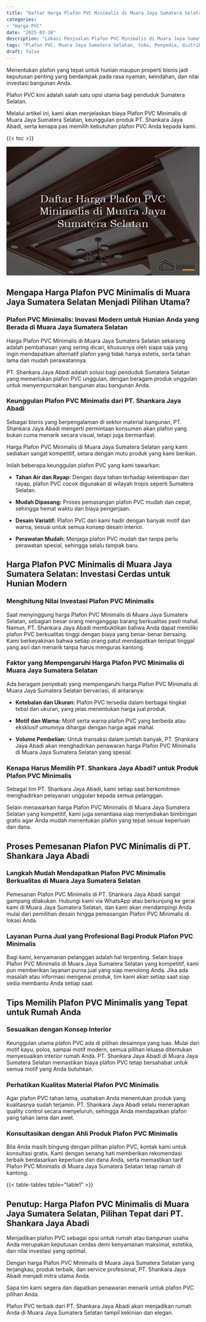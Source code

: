 ```yaml
---
title: "Daftar Harga Plafon PVC Minimalis di Muara Jaya Sumatera Selatan"
categories: 
- "Harga-PVC"
date: "2025-03-18"
description: "Lokasi Penjualan Plafon PVC Minimalis di Muara Jaya Sumatera Selatan bagi rumah, office, serta toko. Material berkualitas, pilihan motif, variasi warna modern, beserta servis pemasangan oleh teknisi berpengalaman dan kepastian resmi!|Jasa distribusi Plafon PVC Minimalis di Muara Jaya Sumatera Selatan bagi keperluan tempat tinggal, office, atau ritel, beserta panel terbaik dan pemasangan oleh tim berpengalaman serta garansi resmi.|Alternatif Plafon PVC Minimalis di Muara Jaya Sumatera Selatan yang andal bagi tempat tinggal, perkantoran, dan toko, dengan material terbaik dan instalasi ditangani oleh tenaga ahli ahli dan garansi resmi.|Penjualan Plafon PVC Minimalis di Muara Jaya Sumatera Selatan untuk tempat tinggal, perkantoran, dan ritel, dengan panel terbaik dan instalasi ditangani oleh tim ahli, disertai dengan kepastian resmi.}"
tags: "Plafon PVC, Muara Jaya Sumatera Selatan, toko, Penyedia, distributor"
draft: false
---
```


Menentukan plafon yang tepat untuk hunian maupun properti bisnis jadi keputusan penting yang berdampak pada rasa nyaman, keindahan, dan nilai investasi bangunan Anda.

Plafon PVC kini adalah salah satu opsi utama bagi penduduk Sumatera Selatan.

Melalui artikel ini, kami akan menjelaskan biaya Plafon PVC Minimalis di Muara Jaya Sumatera Selatan, keunggulan produk PT. Shankara Jaya Abadi, serta kenapa pas memilih kebutuhan plafon PVC Anda kepada kami.

{{< toc >}}

![Daftar Harga Plafon PVC Minimalis di Muara Jaya Sumatera Selatan](/images/Harga-PVC/Daftar-Harga-Plafon-PVC-Minimalis-di-Muara-Jaya-Sumatera-Selatan.png)


## Mengapa Harga Plafon PVC Minimalis di Muara Jaya Sumatera Selatan Menjadi Pilihan Utama?

### Plafon PVC Minimalis: Inovasi Modern untuk Hunian Anda yang Berada di Muara Jaya Sumatera Selatan

Harga Plafon PVC Minimalis di Muara Jaya Sumatera Selatan sekarang adalah pembahasan yang sering dicari, khususnya oleh siapa saja yang ingin mendapatkan alternatif plafon yang tidak hanya estetis, serta tahan lama dan mudah perawatannya.

PT. Shankara Jaya Abadi adalah solusi bagi penduduk Sumatera Selatan yang memerlukan plafon PVC unggulan, dengan beragam produk unggulan untuk menyempurnakan bangunan atau bangunan Anda.

### Keunggulan Plafon PVC Minimalis dari PT. Shankara Jaya Abadi

Sebagai bisnis yang berpengalaman di sektor material bangunan, PT. Shankara Jaya Abadi mengerti permintaan konsumen akan plafon yang bukan cuma menarik secara visual, tetapi juga bermanfaat.

Harga Plafon PVC Minimalis di Muara Jaya Sumatera Selatan yang kami sediakan sangat kompetitif, setara dengan mutu produk yang kami berikan.

Inilah beberapa keunggulan plafon PVC yang kami tawarkan:

- **Tahan Air dan Rayap:** Dengan daya tahan terhadap kelembapan dan rayap, plafon PVC cocok digunakan di wilayah tropis seperti Sumatera Selatan.

- **Mudah Dipasang:** Proses pemasangan plafon PVC mudah dan cepat, sehingga hemat waktu dan biaya pengerjaan.

- **Desain Variatif:** Plafon PVC dari kami hadir dengan banyak motif dan warna, sesuai untuk semua konsep desain interior.

- **Perawatan Mudah:** Menjaga plafon PVC mudah dan tanpa perlu perawatan spesial, sehingga selalu tampak baru.

## Harga Plafon PVC Minimalis di Muara Jaya Sumatera Selatan: Investasi Cerdas untuk Hunian Modern

### Menghitung Nilai Investasi Plafon PVC Minimalis

Saat menyinggung harga Plafon PVC Minimalis di Muara Jaya Sumatera Selatan, sebagian besar orang menganggap barang berkualitas pasti mahal. Namun, PT. Shankara Jaya Abadi membuktikan bahwa Anda dapat memiliki plafon PVC berkualitas tinggi dengan biaya yang benar-benar bersaing. Kami berkeyakinan bahwa setiap orang patut mendapatkan tempat tinggal yang asri dan menarik tanpa harus menguras kantong.

### Faktor yang Mempengaruhi Harga Plafon PVC Minimalis di Muara Jaya Sumatera Selatan

Ada beragam penyebab yang mempengaruhi harga Plafon PVC Minimalis di Muara Jaya Sumatera Selatan bervariasi, di antaranya:

- **Ketebalan dan Ukuran:** Plafon PVC tersedia dalam berbagai tingkat tebal dan ukuran, yang jelas menentukan harga jual produk.

- **Motif dan Warna:** Motif serta warna plafon PVC yang berbeda atau eksklusif umumnya dihargai dengan harga agak mahal.

- **Volume Pembelian:** Untuk transaksi dalam jumlah banyak, PT. Shankara Jaya Abadi akan menghadirkan penawaran harga Plafon PVC Minimalis di Muara Jaya Sumatera Selatan yang spesial.

### Kenapa Harus Memilih PT. Shankara Jaya Abadi? untuk Produk Plafon PVC Minimalis

Sebagai tim PT. Shankara Jaya Abadi, kami setiap saat berkomitmen menghadirkan pelayanan unggulan kepada semua pelanggan.

Selain menawarkan harga Plafon PVC Minimalis di Muara Jaya Sumatera Selatan yang kompetitif, kami juga senantiasa siap menyediakan bimbingan gratis agar Anda mudah menentukan plafon yang tepat sesuai keperluan dan dana.

## Proses Pemesanan Plafon PVC Minimalis di PT. Shankara Jaya Abadi

### Langkah Mudah Mendapatkan Plafon PVC Minimalis Berkualitas di Muara Jaya Sumatera Selatan

Pemesanan Plafon PVC Minimalis di PT. Shankara Jaya Abadi sangat gampang dilakukan. Hubungi kami via WhatsApp atau berkunjung ke gerai kami di Muara Jaya Sumatera Selatan, dan kami akan mendampingi Anda mulai dari pemilihan desain hingga pemasangan Plafon PVC Minimalis di lokasi Anda.

### Layanan Purna Jual yang Profesional Bagi Produk Plafon PVC Minimalis

Bagi kami, kenyamanan pelanggan adalah hal terpenting. Selain biaya Plafon PVC Minimalis di Muara Jaya Sumatera Selatan yang kompetitif, kami pun memberikan layanan purna jual yang siap menolong Anda. Jika ada masalah atau informasi mengenai produk, tim kami akan setiap saat siap sedia membantu Anda setiap saat.

## Tips Memilih Plafon PVC Minimalis yang Tepat untuk Rumah Anda

### Sesuaikan dengan Konsep Interior

Keunggulan utama plafon PVC ada di pilihan desainnya yang luas. Mulai dari motif kayu, polos, sampai motif modern, semua pilihan leluasa ditentukan menyesuaikan interior rumah Anda. PT. Shankara Jaya Abadi di Muara Jaya Sumatera Selatan memastikan biaya plafon PVC tetap bersahabat untuk semua motif yang Anda butuhkan.

### Perhatikan Kualitas Material Plafon PVC Minimalis

Agar plafon PVC tahan lama, usahakan Anda menentukan produk yang kualitasnya sudah terjamin. PT. Shankara Jaya Abadi selalu menerapkan quality control secara menyeluruh, sehingga Anda mendapatkan plafon yang tahan lama dan awet.

### Konsultasikan dengan Ahli Produk Plafon PVC Minimalis

Bila Anda masih bingung dengan pilihan plafon PVC, kontak kami untuk konsultasi gratis. Kami dengan senang hati memberikan rekomendasi terbaik berdasarkan keperluan dan dana Anda, serta memastikan tarif Plafon PVC Minimalis di Muara Jaya Sumatera Selatan tetap ramah di kantong.

{{< table-tables table="table1" >}}

## Penutup: Harga Plafon PVC Minimalis di Muara Jaya Sumatera Selatan, Pilihan Tepat dari PT. Shankara Jaya Abadi

Menjadikan plafon PVC sebagai opsi untuk rumah atau bangunan usaha Anda merupakan keputusan cerdas demi kenyamanan maksimal, estetika, dan nilai investasi yang optimal.

Dengan harga Plafon PVC Minimalis di Muara Jaya Sumatera Selatan yang terjangkau, produk terbaik, dan service profesional, PT. Shankara Jaya Abadi menjadi mitra utama Anda.

Sapa tim kami segera dan dapatkan penawaran menarik untuk plafon PVC pilihan Anda.

Plafon PVC terbaik dari PT. Shankara Jaya Abadi akan menjadikan rumah Anda di Muara Jaya Sumatera Selatan tampil kekinian dan elegan.